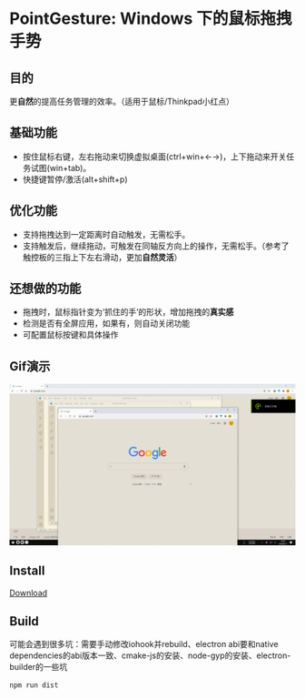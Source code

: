 # PointGesture: Windows 下的鼠标拖拽手势

## 目的

更**自然**的提高任务管理的效率。（适用于鼠标/Thinkpad小红点）

## 基础功能

-   按住鼠标右键，左右拖动来切换虚拟桌面(ctrl+win+←→)，上下拖动来开关任务试图(win+tab)。
-   快捷键暂停/激活(alt+shift+p)

## 优化功能

-   支持拖拽达到一定距离时自动触发，无需松手。
-   支持触发后，继续拖动，可触发在同轴反方向上的操作，无需松手。（参考了触控板的三指上下左右滑动，更加**自然灵活**）

## 还想做的功能

-   拖拽时，鼠标指针变为‘抓住的手’的形状，增加拖拽的**真实感**
-   检测是否有全屏应用，如果有，则自动关闭功能
-   可配置鼠标按键和具体操作

## Gif演示
![Gif演示](https://github.com/SkyJinXX/pointGesture/raw/master/assets/images/demo.gif)

## Install

[Download](https://github.com/SkyJinXX/pointGesture/releases) 

## Build

可能会遇到很多坑：需要手动修改iohook并rebuild、electron abi要和native dependencies的abi版本一致、cmake-js的安装、node-gyp的安装、electron-builder的一些坑

    npm run dist